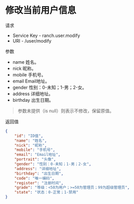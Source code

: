 # 修改当前用户信息

请求
- Service Key - ranch.user.modify
- URI - /user/modify

参数
- name 姓名。
- nick 昵称。
- mobile 手机号。
- email Email地址。
- gender 性别：0-未知；1-男；2-女。
- address 详细地址。
- birthday 出生日期。

> 参数未提供（is null）则表示不修改，保留原值。

返回值
```json
{
    "id": "ID值",
    "name": "姓名",
    "nick": "昵称",
    "mobile": "手机号",
    "email": "Email地址",
    "portrait": "头像",
    "gender": "性别：0-未知；1-男；2-女",
    "address": "详细地址",
    "birthday": "出生日期",
    "code": "唯一编码",
    "register": "注册时间",
    "grade": "等级：<50为用户；>=50为管理员；99为超级管理员",
    "state": "状态：0-正常；1-禁用"
}
```
